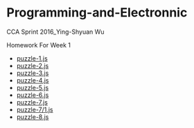 # Programming-and-Electronnic
CCA Sprint 2016_Ying-Shyuan Wu

Homework For Week 1
- [puzzle-1.js](https://github.com/Ying7930/Programming-and-Electronnic/blob/master/puzzle-1.js)
- [puzzle-2.js](https://github.com/Ying7930/Programming-and-Electronnic/blob/master/puzzle-2.js)
- [puzzle-3.js](https://github.com/Ying7930/Programming-and-Electronnic/blob/master/puzzle-3.js)
- [puzzle-4.js](https://github.com/Ying7930/Programming-and-Electronnic/blob/master/puzzle-4.js)
- [puzzle-5.js](https://github.com/Ying7930/Programming-and-Electronnic/blob/master/puzzle-5.js)
- [puzzle-6.js](https://github.com/Ying7930/Programming-and-Electronnic/blob/master/puzzle-6.js)
- [puzzle-7.js](https://github.com/Ying7930/Programming-and-Electronnic/blob/master/puzzle-7.js)
- [puzzle-7/1.js](https://github.com/Ying7930/Programming-and-Electronnic/blob/master/puzzle-7_1.js)
- [puzzle-8.js]()
